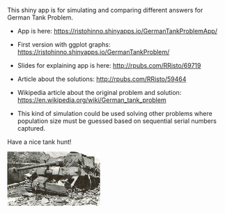 This shiny app is for simulating and comparing different answers for German Tank Problem. 

- App is here: https://ristohinno.shinyapps.io/GermanTankProblemApp/

- First version with ggplot graphs: https://ristohinno.shinyapps.io/GermanTankProblem/

- Slides for explaining app is here: http://rpubs.com/RRisto/69719

- Article about the solutions: http://rpubs.com/RRisto/59464

- Wikipedia article about the original problem and solution: https://en.wikipedia.org/wiki/German_tank_problem

- This kind of simulation could be used solving other problems where population size must be guessed based on sequential serial numbers captured.

Have a nice tank hunt!

![alt text](www/crushed2.png)